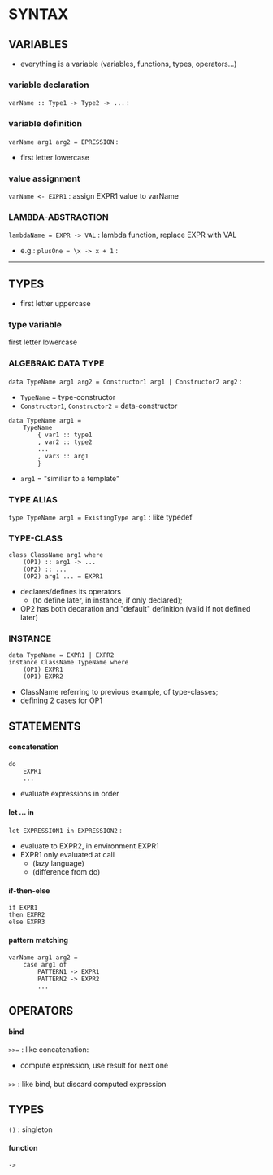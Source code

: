 # SYNTAX

## VARIABLES
*	everything is a variable (variables, functions, types, operators...)
### variable declaration
`varName :: Type1 -> Type2 -> ...` : 
### variable definition
`varName arg1 arg2 = EPRESSION` : 
*	first letter lowercase
### value assignment
`varName <- EXPR1` : assign EXPR1 value to varName  
### LAMBDA-ABSTRACTION
`lambdaName = EXPR -> VAL` : lambda function, replace EXPR with VAL  
*	e.g.: `plusOne = \x -> x + 1` : 

---

## TYPES
*	first letter uppercase

### type variable
first letter lowercase

### ALGEBRAIC DATA TYPE
`data TypeName arg1 arg2 = Constructor1 arg1 | Constructor2 arg2` :   
*	`TypeName` = type-constructor  
*	`Constructor1`, `Constructor2` = data-constructor  
```
data TypeName arg1 = 
	TypeName
		{ var1 :: type1
		, var2 :: type2
		...
		, var3 :: arg1
		}
```
*	`arg1` = "similiar to a template"  

### TYPE ALIAS
`type TypeName arg1 = ExistingType arg1` : like typedef  
### TYPE-CLASS
```
class ClassName arg1 where
	(OP1) :: arg1 -> ...
	(OP2) :: ...
	(OP2) arg1 ... = EXPR1
```
*	declares/defines its operators  
	*	(to define later, in instance, if only declared);  
*	OP2 has both decaration and "default" definition (valid if not defined later)  
### INSTANCE
```
data TypeName = EXPR1 | EXPR2
instance ClassName TypeName where
	(OP1) EXPR1
	(OP1) EXPR2
```
*	ClassName referring to previous example, of type-classes;  
*	defining 2 cases for OP1  

## STATEMENTS
#### concatenation
```
do
	EXPR1
	...
```
*	evaluate expressions in order  
#### let ... in
`let EXPRESSION1 in EXPRESSION2` :
*	evaluate to EXPR2, in environment EXPR1  
*	EXPR1 only evaluated at call  
	*	(lazy language)
	*	(difference from do)  
#### if-then-else
```
if EXPR1
then EXPR2
else EXPR3
```
#### pattern matching
```
varName arg1 arg2 = 
	case arg1 of
		PATTERN1 -> EXPR1
		PATTERN2 -> EXPR2
		...
```


## OPERATORS
#### bind
`>>=` : like concatenation:
*	compute expression, use result for next one  
#### 
`>>` : like bind, but discard computed expression  

## TYPES
`()` : singleton
#### function
`->`